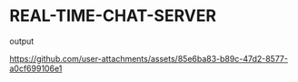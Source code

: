 # REAL-TIME-CHAT-SERVER
output

https://github.com/user-attachments/assets/85e6ba83-b89c-47d2-8577-a0cf699106e1
